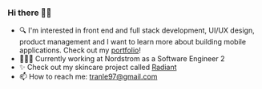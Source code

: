 ### Hi there 👋🏼
- 🔍 I'm interested in front end and full stack development, UI/UX design, product management and I want to learn more about building mobile applications. Check out my [portfolio](https://tranle.dev)!
- 👩🏻‍💻 Currently working at Nordstrom as a Software Engineer 2
- ✨ Check out my skincare project called [Radiant](https://github.com/trnle/radiant)
- 📫 How to reach me: tranle97@gmail.com



<!--
**trnle/trnle** is a ✨ _special_ ✨ repository because its `README.md` (this file) appears on your GitHub profile.
Here are some ideas to get you started:

- 🔭 I’m currently working on ...
- 🌱 I’m currently learning ...
- 👯 I’m looking to collaborate on ...
- 🤔 I’m looking for help with ...
- 💬 Ask me about ...
- 📫 How to reach me: ...
- 😄 Pronouns: ...
- ⚡ Fun fact: ...
-->

